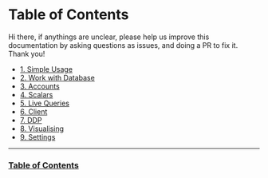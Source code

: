 # Table of Contents

Hi there, if anythings are unclear, please help us improve this documentation by asking questions as issues,
and doing a PR to fix it. Thank you!

* [1. Simple Usage](docs/sample.md)
* [2. Work with Database](docs/db.md)
* [3. Accounts](docs/accounts.md)
* [4. Scalars](docs/scalars.md)
* [5. Live Queries](docs/live_queries.md)
* [6. Client](docs/client.md)
* [7. DDP](docs/ddp.md)
* [8. Visualising](docs/visualising.md)
* [9. Settings](docs/settings.md)

---

### [Table of Contents](table-of-contents.md)

